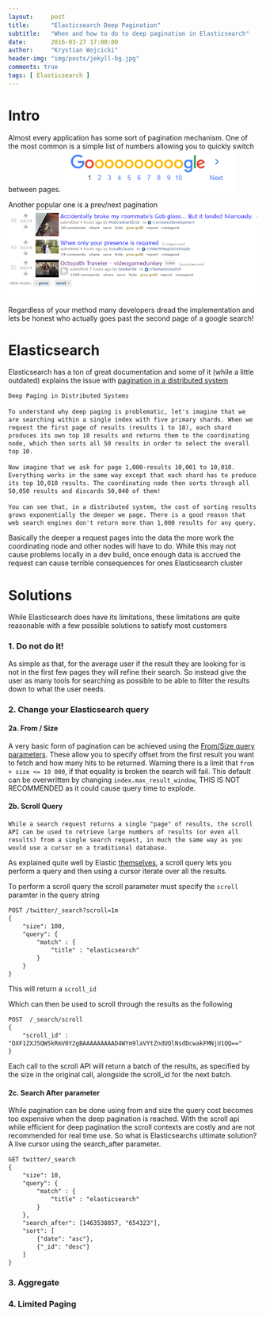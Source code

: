 ```yaml
---
layout:     post
title:      "Elasticsearch Deep Pagination"
subtitle:   "When and how to do to deep pagination in Elasticsearch"
date:       2016-03-27 17:00:00
author:     "Krystian Wojcicki"
header-img: "img/posts/jekyll-bg.jpg"
comments: true
tags: [ Elasticsearch ]
---
```


# Intro

Almost every application has some sort of pagination mechanism. One of the most common is a simple list of numbers allowing you to quickly switch between pages.
![Google Pagination](/img/posts/google-pagination.png)

Another popular one is a prev/next pagination 
![Reddit Pagination](/img/posts/reddit-pagination.png)

Regardless of your method many developers dread the implementation and lets be honest who actually goes past the second page of a google search!

# Elasticsearch

Elasticsearch has a ton of great documentation and some of it (while a little outdated) explains the issue with [pagination in a distributed system](https://www.elastic.co/guide/en/elasticsearch/guide/current/pagination.html)
 
```
Deep Paging in Distributed Systems

To understand why deep paging is problematic, let's imagine that we are searching within a single index with five primary shards. When we request the first page of results (results 1 to 10), each shard produces its own top 10 results and returns them to the coordinating node, which then sorts all 50 results in order to select the overall top 10.

Now imagine that we ask for page 1,000-results 10,001 to 10,010. Everything works in the same way except that each shard has to produce its top 10,010 results. The coordinating node then sorts through all 50,050 results and discards 50,040 of them!

You can see that, in a distributed system, the cost of sorting results grows exponentially the deeper we page. There is a good reason that web search engines don't return more than 1,000 results for any query.
```

Basically the deeper a request pages into the data the more work the coordinating node and other nodes will have to do. While this may not cause problems locally in a dev build, once enough data is accrued the request can cause terrible consequences for ones Elasticsearch cluster

# Solutions

While Elasticsearch does have its limitations, these limitations are quite reasonable with a few possible solutions to satisfy most customers

### 1. Do not do it!

As simple as that, for the average user if the result they are looking for is not in the first few pages they will refine their search. So instead give the user as many tools for searching as possible to be able to filter the results down to what the user needs.

### 2. Change your Elasticsearch query

#### 2a. From / Size
A very basic form of pagination can be achieved using the [From/Size query parameters](https://www.elastic.co/guide/en/elasticsearch/reference/current/search-request-from-size.html). These allow you to specify offset from the first result you want to fetch and how many hits to be returned.
Warning there is a limit that ```from + size <= 10 000```, if that equality is broken the search will fail. 
This default can be overwritten by changing ```index.max_result_window```, THIS IS NOT RECOMMENDED as it could cause query time to explode.

#### 2b. Scroll Query
```
While a search request returns a single "page" of results, the scroll API can be used to retrieve large numbers of results (or even all results) from a single search request, in much the same way as you would use a cursor on a traditional database.
```

As explained quite well by Elastic [themselves](https://www.elastic.co/guide/en/elasticsearch/reference/current/search-request-scroll.html), a scroll query lets you perform a query and then using a cursor iterate over all the results.


To perform a scroll query the scroll parameter must specify the ```scroll``` paramter in the query string

```
POST /twitter/_search?scroll=1m
{
    "size": 100,
    "query": {
        "match" : {
            "title" : "elasticsearch"
        }
    }
}
```

This will return a ```scroll_id```

Which can then be used to scroll through the results as the following

```
POST  /_search/scroll 
{
    "scroll_id" : "DXF1ZXJ5QW5kRmV0Y2gBAAAAAAAAAD4WYm9laVYtZndUQlNsdDcwakFMNjU1QQ==" 
}
```

Each call to the scroll API will return a batch of the results, as specified by the size in the original call, alongside the scroll_id for the next batch.

#### 2c. Search After parameter

While pagination can be done using from and size the query cost becomes too expensive when the deep pagination is reached. With the scroll api while efficient for deep pagination the scroll contexts are costly and are not recommended for real time use. So what is Elasticsearchs ultimate solution? A live cursor using the search_after parameter.

```
GET twitter/_search
{
    "size": 10,
    "query": {
        "match" : {
            "title" : "elasticsearch"
        }
    },
    "search_after": [1463538857, "654323"],
    "sort": [
        {"date": "asc"},
        {"_id": "desc"}
    ]
}
```

### 3. Aggregate

### 4. Limited Paging



